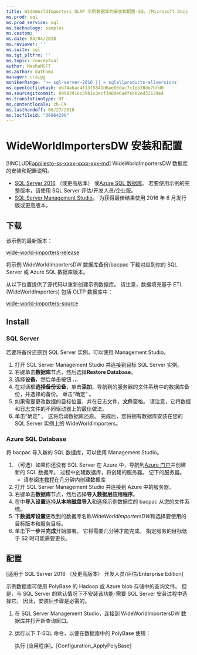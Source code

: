 ```yaml
---
title: WideWorldImporters OLAP 示例数据库的安装和配置-SQL |Microsoft Docs
ms.prod: sql
ms.prod_service: sql
ms.technology: samples
ms.custom: ''
ms.date: 04/04/2018
ms.reviewer: ''
ms.suite: sql
ms.tgt_pltfrm: ''
ms.topic: conceptual
author: MashaMSFT
ms.author: mathoma
manager: craigg
monikerRange: '>= sql-server-2016 || = sqlallproducts-allversions'
ms.openlocfilehash: eb74abac4f13f5841d6ae06dac7c1eb38de7bfd0
ms.sourcegitcommit: 89983916c39b1c3ecf340de6a4febb2ed33129e4
ms.translationtype: HT
ms.contentlocale: zh-CN
ms.lasthandoff: 06/27/2018
ms.locfileid: "36964299"
---
```

# <a name="wideworldimportersdw-installation-and-configuration"></a>WideWorldImportersDW 安装和配置
[!INCLUDE[appliesto-ss-xxxx-xxxx-xxx-md](../includes/appliesto-ss-xxxx-asdw-pdw-md.md)]
WideWorldImportersDW 数据库的安装和配置说明。

- [SQL Server 2016](https://www.microsoft.com/evalcenter/evaluate-sql-server-2016) （或更高版本） 或[Azure SQL 数据库](https://azure.microsoft.com/services/sql-database/)。 若要使用示例的完整版本，请使用 SQL Server 评估/开发人员/企业版。
- [SQL Server Management Studio](../ssms/download-sql-server-management-studio-ssms.md)。 为获得最佳结果使用 2016 年 6 月发行版或更高版本。

## <a name="download"></a>下载

该示例的最新版本：

[wide-world-importers-release](http://go.microsoft.com/fwlink/?LinkID=800630)

将示例 WideWorldImportersDW 数据库备份/bacpac 下载对应到你的 SQL Server 或 Azure SQL 数据库版本。

从以下位置提供了源代码以重新创建示例数据库。 请注意，数据填充基于 ETL (WideWorldImporters) 包括 OLTP 数据库中：

[wide-world-importers-source](https://github.com/Microsoft/sql-server-samples/tree/master/samples/databases/wide-world-importers/wwi-dw-database-scripts)

## <a name="install"></a>Install


### <a name="sql-server"></a>SQL Server

若要将备份还原到 SQL Server 实例，可以使用 Management Studio。

1. 打开 SQL Server Management Studio 并连接到目标 SQL Server 实例。
2. 右键单击**数据库**节点，然后选择**Restore Database**。
3. 选择**设备**，然后单击按钮 **...**
4. 在对话框**选择备份设备**，单击**添加**，导航到的服务器的文件系统中的数据库备份，并选择的备份。 单击“确定” 。
5. 如果需要更改数据的目标位置，并在日志文件，**文件**窗格。 请注意，它将数据和日志文件的不同驱动器上的最佳做法。
6. 单击“确定” 。 这将启动数据库还原。 完成后，您将拥有数据库安装在您的 SQL Server 实例上的 WideWorldImporters。

### <a name="azure-sql-database"></a>Azure SQL Database

将 bacpac 导入新的 SQL 数据库，可以使用 Management Studio。

1. （可选）如果你还没有 SQL Server 在 Azure 中，导航到[Azure 门户](https://portal.azure.com/)并创建新的 SQL 数据库。 过程中创建数据库，将创建的服务器。 记下的服务器。
   - 请参阅[本教程](https://azure.microsoft.com/documentation/articles/sql-database-get-started/)在几分钟内创建数据库
2. 打开 SQL Server Management Studio 并连接到 Azure 中的服务器。
3. 右键单击**数据库**节点，然后选择**导入数据层应用程序**。
4. 在中**导入设置**选择**从本地磁盘导入**和选择示例数据库的 bacpac 从您的文件系统。
5. 下**数据库设置**更改到的数据库名称*WideWorldImportersDW*和选择要使用的目标版本和服务目标。
6. 单击**下一步**并**完成**开始部署。 它将需要几分钟才能完成。 指定服务的目标低于 S2 时可能需要更长。

## <a name="configuration"></a>配置

[适用于 SQL Server 2016 （及更高版本） 开发人员/评估/Enterprise Edition]

示例数据库可使用 PolyBase 的 Hadoop 或 Azure blob 存储中的查询文件。 但是，与 SQL Server 的默认情况下不安装该功能-需要 SQL Server 安装过程中选择它。 因此，安装后步骤是必需的。

1. 在 SQL Server Management Studio，连接到 WideWorldImportersDW 数据库并打开新查询窗口。
2. 运行以下 T-SQL 命令，以便在数据库中的 PolyBase 使用：

   执行 [应用程序]。[Configuration_ApplyPolyBase]
